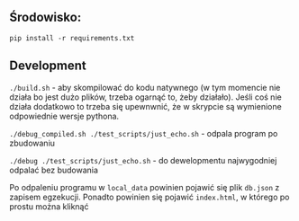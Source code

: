 ## Środowisko:
`pip install -r requirements.txt`

## Development
`./build.sh` - aby skompilować do kodu natywnego (w tym momencie nie działa bo jest dużo plików, trzeba ogarnąć to, żeby działało). Jeśli coś nie działa dodatkowo to trzeba się upewnwnić, że w skrypcie są wymienione odpowiednie wersje pythona.

`./debug_compiled.sh ./test_scripts/just_echo.sh` - odpala program po zbudowaniu

`./debug ./test_scripts/just_echo.sh` - do dewelopmentu najwygodniej odpalać bez budowania

Po odpaleniu programu w `local_data` powinien pojawić się plik `db.json` z zapisem egzekucji. Ponadto powinien się pojawić `index.html`, w którego po prostu można kliknąć
